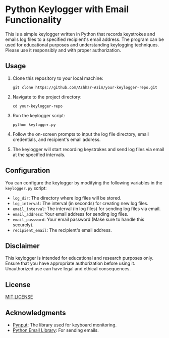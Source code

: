 
# Python Keylogger with Email Functionality

This is a simple keylogger written in Python that records keystrokes and emails log files to a specified recipient's email address. The program can be used for educational purposes and understanding keylogging techniques. Please use it responsibly and with proper authorization.

## Usage

1. Clone this repository to your local machine:

   ```shell
   git clone https://github.com/Ashhar-Azim/your-keylogger-repo.git
   ```

2. Navigate to the project directory:

   ```shell
   cd your-keylogger-repo
   ```

3. Run the keylogger script:

   ```shell
   python keylogger.py
   ```

4. Follow the on-screen prompts to input the log file directory, email credentials, and recipient's email address.

5. The keylogger will start recording keystrokes and send log files via email at the specified intervals.

## Configuration

You can configure the keylogger by modifying the following variables in the `keylogger.py` script:

- `log_dir`: The directory where log files will be stored.
- `log_interval`: The interval (in seconds) for creating new log files.
- `email_interval`: The interval (in log files) for sending log files via email.
- `email_address`: Your email address for sending log files.
- `email_password`: Your email password (Make sure to handle this securely).
- `recipient_email`: The recipient's email address.

## Disclaimer

This keylogger is intended for educational and research purposes only. Ensure that you have appropriate authorization before using it. Unauthorized use can have legal and ethical consequences.

## License

[MIT LICENSE](https://github.com/Ashhar-Azim/Email-Based-Keylogger-For-Python/blob/main/LICENSE)


## Acknowledgments

- [Pynput](https://pypi.org/project/pynput/): The library used for keyboard monitoring.
- [Python Email Library](https://docs.python.org/3/library/email.html): For sending emails.
